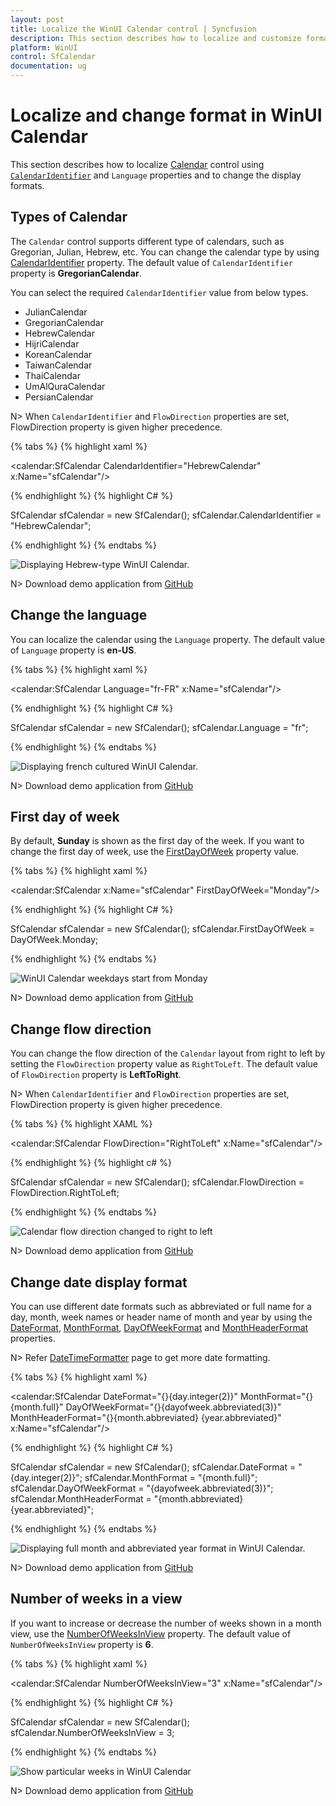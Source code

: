 ```yaml
---
layout: post
title: Localize the WinUI Calendar control | Syncfusion
description: This section describes how to localize and customize formats in Calendar (SfCalendar) control into WinUI application.
platform: WinUI
control: SfCalendar
documentation: ug
---
```


# Localize and change format in WinUI Calendar

This section describes how to localize [Calendar](https://help.syncfusion.com/cr/winui/Syncfusion.UI.Xaml.Calendar.SfCalendar.html) control using [`CalendarIdentifier`](https://help.syncfusion.com/cr/winui/Syncfusion.UI.Xaml.Calendar.SfCalendar.html#Syncfusion_UI_Xaml_Calendar_SfCalendar_CalendarIdentifier) and `Language` properties and to change the display formats.

## Types of Calendar

The `Calendar` control supports different type of calendars, such as Gregorian, Julian, Hebrew, etc. You can change the calendar type by using [CalendarIdentifier](https://help.syncfusion.com/cr/winui/Syncfusion.UI.Xaml.Calendar.SfCalendar.html#Syncfusion_UI_Xaml_Calendar_SfCalendar_CalendarIdentifier) property. The default value of `CalendarIdentifier` property is **GregorianCalendar**.

You can select the required `CalendarIdentifier` value from below types.
 * JulianCalendar
 * GregorianCalendar
 * HebrewCalendar
 * HijriCalendar
 * KoreanCalendar
 * TaiwanCalendar
 * ThaiCalendar
 * UmAlQuraCalendar
 * PersianCalendar

 N> When `CalendarIdentifier` and `FlowDirection` properties are set, FlowDirection property is given higher precedence.

{% tabs %}
{% highlight xaml %}

<calendar:SfCalendar CalendarIdentifier="HebrewCalendar"
                     x:Name="sfCalendar"/>

{% endhighlight %}
{% highlight C# %}

SfCalendar sfCalendar = new SfCalendar();
sfCalendar.CalendarIdentifier = "HebrewCalendar";

{% endhighlight %}
{% endtabs %}

![Displaying Hebrew-type WinUI Calendar.](Getting-Started_images/CalendarIdentifier.png)

N> Download demo application from [GitHub](https://github.com/SyncfusionExamples/syncfusion-winui-tools-calendar-examples/blob/main/Samples/Formatting)

## Change the language

You can localize the calendar using the `Language` property. The default value of `Language` property is **en-US**.

{% tabs %}
{% highlight xaml %}

<calendar:SfCalendar Language="fr-FR"
                     x:Name="sfCalendar"/>

{% endhighlight %}
{% highlight C# %}

SfCalendar sfCalendar = new SfCalendar();
sfCalendar.Language = "fr";

{% endhighlight %}
{% endtabs %}

![Displaying french cultured WinUI Calendar.](Getting-Started_images/Language.png)

N> Download demo application from [GitHub](https://github.com/SyncfusionExamples/syncfusion-winui-tools-calendar-examples/blob/main/Samples/Formatting)

## First day of week

By default, **Sunday** is shown as the first day of the week. If you want to change the first day of week, use the [FirstDayOfWeek](https://help.syncfusion.com/cr/winui/Syncfusion.UI.Xaml.Calendar.SfCalendar.html#Syncfusion_UI_Xaml_Calendar_SfCalendar_FirstDayOfWeek) property value.

{% tabs %}
{% highlight xaml %}

<calendar:SfCalendar x:Name="sfCalendar" 
                     FirstDayOfWeek="Monday"/>

{% endhighlight %}
{% highlight C# %}

SfCalendar sfCalendar = new SfCalendar();
sfCalendar.FirstDayOfWeek = DayOfWeek.Monday;

{% endhighlight %}
{% endtabs %}

![WinUI Calendar weekdays start from Monday](Getting-Started_images/first-day-of-week.png)

N> Download demo application from [GitHub](https://github.com/SyncfusionExamples/syncfusion-winui-tools-calendar-examples/blob/main/Samples/Selection)

## Change flow direction

You can change the flow direction of the `Calendar` layout from right to left by setting the `FlowDirection` property value as `RightToLeft`. The default value of `FlowDirection` property is **LeftToRight**.

N> When `CalendarIdentifier` and `FlowDirection` properties are set, FlowDirection property is given higher precedence.

{% tabs %}
{% highlight XAML %}

<calendar:SfCalendar FlowDirection="RightToLeft" 
                     x:Name="sfCalendar"/>

{% endhighlight %}
{% highlight c# %}

SfCalendar sfCalendar = new SfCalendar();
sfCalendar.FlowDirection = FlowDirection.RightToLeft;

{% endhighlight %}
{% endtabs %}

![Calendar flow direction changed to right to left](Getting-Started_images/FlowDirection.png)

N> Download demo application from [GitHub](https://github.com/SyncfusionExamples/syncfusion-winui-tools-calendar-examples/blob/main/Samples/Formatting)

## Change date display format

You can use different date formats such as abbreviated or full name for a day, month, week names or header name of month and year by using the [DateFormat](https://help.syncfusion.com/cr/winui/Syncfusion.UI.Xaml.Calendar.SfCalendar.html#Syncfusion_UI_Xaml_Calendar_SfCalendar_DateFormat), [MonthFormat](https://help.syncfusion.com/cr/winui/Syncfusion.UI.Xaml.Calendar.SfCalendar.html#Syncfusion_UI_Xaml_Calendar_SfCalendar_MonthFormat), [DayOfWeekFormat](https://help.syncfusion.com/cr/winui/Syncfusion.UI.Xaml.Calendar.SfCalendar.html#Syncfusion_UI_Xaml_Calendar_SfCalendar_DayOfWeekFormat) and [MonthHeaderFormat](https://help.syncfusion.com/cr/winui/Syncfusion.UI.Xaml.Calendar.SfCalendar.html#Syncfusion_UI_Xaml_Calendar_SfCalendar_MonthHeaderFormat) properties.

N> Refer [DateTimeFormatter](https://docs.microsoft.com/en-us/uwp/api/windows.globalization.datetimeformatting.datetimeformatter?view=winrt-19041) page to get more date formatting.

{% tabs %}
{% highlight xaml %}

<calendar:SfCalendar DateFormat="{}{day.integer(2)}"
                     MonthFormat="{}{month.full}"
                     DayOfWeekFormat="{}{dayofweek.abbreviated(3)}"
                     MonthHeaderFormat="{}{month.abbreviated} {year.abbreviated}‎"
                     x:Name="sfCalendar"/>

{% endhighlight %}
{% highlight C# %}

SfCalendar sfCalendar = new SfCalendar();
sfCalendar.DateFormat = "{day.integer(2)}";
sfCalendar.MonthFormat = "{month.full}";
sfCalendar.DayOfWeekFormat = "{dayofweek.abbreviated(3)}";
sfCalendar.MonthHeaderFormat = "{month.abbreviated} {year.abbreviated}‎";

{% endhighlight %}
{% endtabs %}

![Displaying full month and abbreviated year format in WinUI Calendar.](Getting-Started_images/dateformat.gif)

N> Download demo application from [GitHub](https://github.com/SyncfusionExamples/syncfusion-winui-tools-calendar-examples/blob/main/Samples/Formatting)

## Number of weeks in a view

If you want to increase or decrease the number of weeks shown in a month view, use the [NumberOfWeeksInView](https://help.syncfusion.com/cr/winui/Syncfusion.UI.Xaml.Calendar.SfCalendar.html#Syncfusion_UI_Xaml_Calendar_SfCalendar_NumberOfWeeksInView) property. The default value of `NumberOfWeeksInView` property is **6**.

{% tabs %}
{% highlight xaml %}

<calendar:SfCalendar NumberOfWeeksInView="3"
                     x:Name="sfCalendar"/>

{% endhighlight %}
{% highlight C# %}

SfCalendar sfCalendar = new SfCalendar();
sfCalendar.NumberOfWeeksInView = 3;

{% endhighlight %}
{% endtabs %}

![Show particular weeks in WinUI Calendar](Getting-Started_images/weeks-in-view.png)

N> Download demo application from [GitHub](https://github.com/SyncfusionExamples/syncfusion-winui-tools-calendar-examples/blob/main/Samples/Selection)


